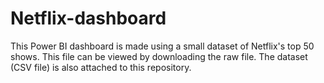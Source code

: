 # Netflix-dashboard
This Power BI dashboard is made using a small dataset of Netflix's top 50 shows. This file can be viewed by downloading the raw file. The dataset (CSV file) is also attached to this repository.
